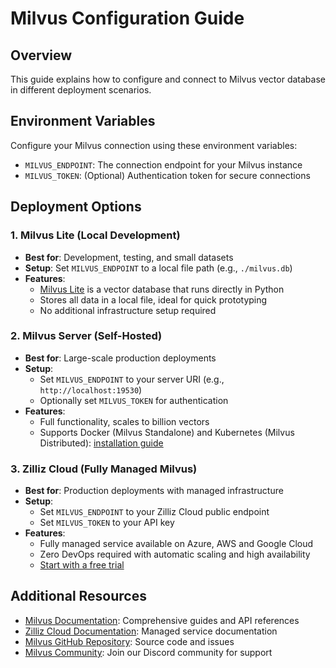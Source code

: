# Milvus Configuration Guide

## Overview

This guide explains how to configure and connect to Milvus vector database in different deployment scenarios.

## Environment Variables

Configure your Milvus connection using these environment variables:

- `MILVUS_ENDPOINT`: The connection endpoint for your Milvus instance
- `MILVUS_TOKEN`: (Optional) Authentication token for secure connections

## Deployment Options

### 1. Milvus Lite (Local Development)
- **Best for**: Development, testing, and small datasets
- **Setup**: Set `MILVUS_ENDPOINT` to a local file path (e.g., `./milvus.db`)
- **Features**:
  - [Milvus Lite](https://milvus.io/docs/milvus_lite.md) is a vector database that runs directly in Python
  - Stores all data in a local file, ideal for quick prototyping
  - No additional infrastructure setup required

### 2. Milvus Server (Self-Hosted)
- **Best for**: Large-scale production deployments
- **Setup**: 
  - Set `MILVUS_ENDPOINT` to your server URI (e.g., `http://localhost:19530`)
  - Optionally set `MILVUS_TOKEN` for authentication
- **Features**:
  - Full functionality, scales to billion vectors
  - Supports Docker (Milvus Standalone) and Kubernetes (Milvus Distributed): [installation guide](https://milvus.io/docs/install-overview.md)

### 3. Zilliz Cloud (Fully Managed Milvus)
- **Best for**: Production deployments with managed infrastructure
- **Setup**:
  - Set `MILVUS_ENDPOINT` to your Zilliz Cloud public endpoint
  - Set `MILVUS_TOKEN` to your API key
- **Features**:
  - Fully managed service available on Azure, AWS and Google Cloud
  - Zero DevOps required with automatic scaling and high availability
  - [Start with a free trial](https://cloud.zilliz.com/signup)

## Additional Resources

- [Milvus Documentation](https://milvus.io/docs): Comprehensive guides and API references
- [Zilliz Cloud Documentation](https://docs.zilliz.com/): Managed service documentation
- [Milvus GitHub Repository](https://github.com/milvus-io/milvus): Source code and issues
- [Milvus Community](https://milvus.io/discord): Join our Discord community for support